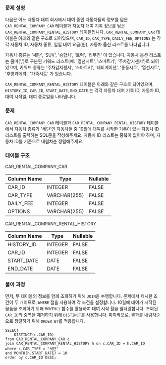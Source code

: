 <h3 id="문제-설명">문제 설명</h3>
<p>다음은 어느 자동차 대여 회사에서 대여 중인 자동차들의 정보를 담은 <code>CAR_RENTAL_COMPANY_CAR</code> 테이블과 자동차 대여 기록 정보를 담은 <code>CAR_RENTAL_COMPANY_RENTAL_HISTORY</code> 테이블입니다. <code>CAR_RENTAL_COMPANY_CAR</code> 테이블은 아래와 같은 구조로 되어있으며, <code>CAR_ID</code>, <code>CAR_TYPE</code>, <code>DAILY_FEE</code>, <code>OPTIONS</code> 는 각각 자동차 ID, 자동차 종류, 일일 대여 요금(원), 자동차 옵션 리스트를 나타냅니다.</p>
<p>자동차 종류는 '세단', 'SUV', '승합차', '트럭', '리무진' 이 있습니다. 자동차 옵션 리스트는 콤마(',')로 구분된 키워드 리스트(예: '열선시트', '스마트키', '주차감지센서')로 되어있으며, 키워드 종류는 '주차감지센서', '스마트키', '네비게이션', '통풍시트', '열선시트', '후방카메라', '가죽시트' 가 있습니다.</p>
<p><code>CAR_RENTAL_COMPANY_RENTAL_HISTORY</code> 테이블은 아래와 같은 구조로 되어있으며, <code>HISTORY_ID</code>, <code>CAR_ID</code>, <code>START_DATE</code>, <code>END_DATE</code> 는 각각 자동차 대여 기록 ID, 자동차 ID, 대여 시작일, 대여 종료일을 나타냅니다.</p>
<h3 id="문제">문제</h3>
<p><code>CAR_RENTAL_COMPANY_CAR</code> 테이블과 <code>CAR_RENTAL_COMPANY_RENTAL_HISTORY</code> 테이블에서 자동차 종류가 '세단'인 자동차들 중 10월에 대여를 시작한 기록이 있는 자동차 ID 리스트를 출력하는 SQL문을 작성해주세요. 자동차 ID 리스트는 중복이 없어야 하며, 자동차 ID를 기준으로 내림차순 정렬해주세요.</p>
<h3 id="테이블-구조">테이블 구조</h3>
<p>CAR_RENTAL_COMPANY_CAR</p>
<table>
<thead>
<tr>
<th>Column Name</th>
<th>Type</th>
<th>Nullable</th>
</tr>
</thead>
<tbody><tr>
<td>CAR_ID</td>
<td>INTEGER</td>
<td>FALSE</td>
</tr>
<tr>
<td>CAR_TYPE</td>
<td>VARCHAR(255)</td>
<td>FALSE</td>
</tr>
<tr>
<td>DAILY_FEE</td>
<td>INTEGER</td>
<td>FALSE</td>
</tr>
<tr>
<td>OPTIONS</td>
<td>VARCHAR(255)</td>
<td>FALSE</td>
</tr>
</tbody></table>
<p>CAR_RENTAL_COMPANY_RENTAL_HISTORY</p>
<table>
<thead>
<tr>
<th>Column Name</th>
<th>Type</th>
<th>Nullable</th>
</tr>
</thead>
<tbody><tr>
<td>HISTORY_ID</td>
<td>INTEGER</td>
<td>FALSE</td>
</tr>
<tr>
<td>CAR_ID</td>
<td>INTEGER</td>
<td>FALSE</td>
</tr>
<tr>
<td>START_DATE</td>
<td>DATE</td>
<td>FALSE</td>
</tr>
<tr>
<td>END_DATE</td>
<td>DATE</td>
<td>FALSE</td>
</tr>
</tbody></table>
<h3 id="풀이-과정">풀이 과정</h3>
<p>먼저, 두 테이블의 정보를 함께 조회하기 위해 <code>JOIN</code>을 수행합니다.
문제에서 제시한 조건이 두 개이므로, <code>WHERE</code> 절을 사용하여 각 조건을 설정합니다.
10월에 대여가 시작된 물품을 조회하기 위해 <code>MONTH()</code> 함수를 활용하여 대여 시작 월을 필터링합니다.
조회된 <code>CAR_ID</code>의 중복을 제거하기 위해 <code>DISTINCT</code>를 사용합니다.
마지막으로, 결과를 내림차순으로 정렬하기 위해 <code>ORDER BY</code>를 적용합니다.</p>
<pre><code class="language-sql">SELECT
    DISTINCT(c.CAR_ID) 
from CAR_RENTAL_COMPANY_CAR c
join CAR_RENTAL_COMPANY_RENTAL_HISTORY h on c.CAR_ID = h.CAR_ID
where c.CAR_TYPE = &quot;세단&quot;
and MONTH(h.START_DATE) = 10
order by c.CAR_ID DESC;</code></pre>